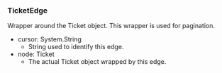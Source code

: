 ### TicketEdge
Wrapper around the Ticket object. This wrapper is used for pagination.

- cursor: System.String
  - String used to identify this edge.
- node: Ticket
  - The actual Ticket object wrapped by this edge.
